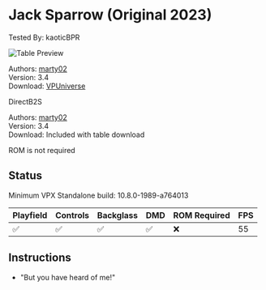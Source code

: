 # Jack Sparrow (Original 2023)

Tested By: kaoticBPR

![Table Preview](../../images/vpx-jacksparrow.png)

Authors: [marty02](https://vpuniverse.com/profile/16531-marty02/)  
Version: 3.4  
Download: [VPUniverse](https://vpuniverse.com/files/file/15815-jack-sparrow/)

DirectB2S

Authors: [marty02](https://vpuniverse.com/profile/16531-marty02)  
Version: 3.4  
Download: Included with table download

ROM is not required 

## Status 

Minimum VPX Standalone build: 10.8.0-1989-a764013

| Playfield | Controls | Backglass | DMD | ROM Required | FPS | 
|-----------|----------|-----------|-----|--------------|-----|
| :white_check_mark: | :white_check_mark: | :white_check_mark: | :white_check_mark: | :x: | 55 |

## Instructions

- "But you have heard of me!"

